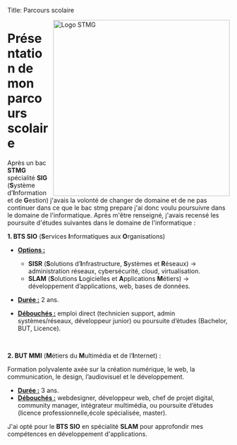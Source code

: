 Title: Parcours scolaire

<img src="/images/stmg.png" alt="Logo STMG" width="400px" style="float:right; padding-left:10px;">

# Présentation de mon parcours scolaire

Après un bac **STMG** spécialité **SIG** (**S**ystème d'**I**nformation et de **G**estion) j'avais la volonté de changer de domaine et de ne pas continuer dans ce que le bac stmg prepare j'ai donc voulu poursuivre dans le domaine de l'informatique. Après m'être renseigné, j'avais recensé les poursuite d'études suivantes dans le domaine de l'informatique :


**1. BTS SIO** (**S**ervices **I**nformatiques aux **O**rganisations)

- **<u>Options :</u>**
    - **SISR** (**S**olutions d’**I**nfrastructure, **S**ystèmes et **R**éseaux) → administration réseaux, cybersécurité, cloud, virtualisation.
    - **SLAM** (**S**olutions **L**ogicielles et **A**pplications **M**étiers) → développement d’applications, web, bases de données.


- **<u>Durée :</u>** 2 ans.
- **<u>Débouchés :</u>** emploi direct (technicien support, admin systèmes/réseaux, développeur junior) ou poursuite d’études (Bachelor, BUT, Licence).

<br>

**2. BUT MMI** (**M**étiers du **M**ultimédia et de l’**I**nternet) :

Formation polyvalente axée sur la création numérique, le web, la communication, le design, l’audiovisuel et le développement.


- **<u>Durée :</u>** 3 ans.
- **<u>Débouchés :</u>** webdesigner, développeur web, chef de projet digital, community manager, intégrateur multimédia, ou poursuite d’études (licence professionnelle,école spécialisée, master).


J'ai opté pour le **BTS SIO** en spécialité **SLAM** pour approfondir mes compétences en développement d'applications.
